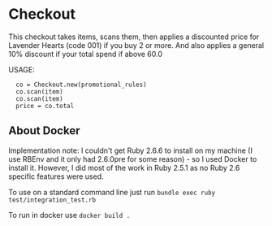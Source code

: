 # Checkout

This checkout takes items, scans them, then applies a discounted price
for Lavender Hearts (code 001) if you buy 2 or more.  And also applies a
general 10% discount if your total spend if above 60.0

USAGE:
```
  co = Checkout.new(promotional_rules)
  co.scan(item)
  co.scan(item)
  price = co.total
```

## About Docker
Implementation note: I couldn't get Ruby 2.6.6 to install on my machine
(I use RBEnv and it only had 2.6.0pre for some reason) - so I used
Docker to install it.  However, I did most of the work in Ruby 2.5.1 as
no Ruby 2.6 specific features were used. 

To use on a standard command line just run
`bundle exec ruby test/integration_test.rb`

To run in docker use
`docker build .`
